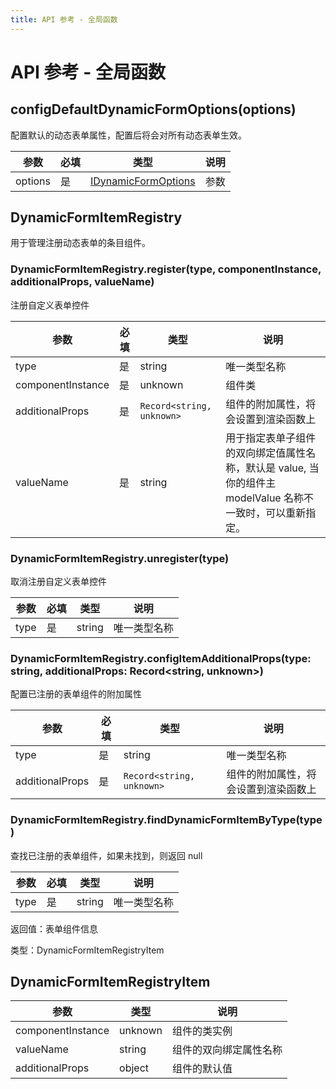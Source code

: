 ```yaml
---
title: API 参考 - 全局函数
---
```


# API 参考 - 全局函数

## configDefaultDynamicFormOptions(options)

配置默认的动态表单属性，配置后将会对所有动态表单生效。

|参数|必填|类型|说明|
|--|--|--|--|
|options|是|[IDynamicFormOptions](./DynamicFormOptions.md)|参数|

## DynamicFormItemRegistry

用于管理注册动态表单的条目组件。

### DynamicFormItemRegistry.register(type, componentInstance, additionalProps, valueName)

注册自定义表单控件

|参数|必填|类型|说明|
|--|--|--|--|
|type|是|string|唯一类型名称|
|componentInstance|是|unknown|组件类|
|additionalProps|是|`Record<string, unknown>`|组件的附加属性，将会设置到渲染函数上|
|valueName|是|string|用于指定表单子组件的双向绑定值属性名称，默认是 value, 当你的组件主 modelValue 名称不一致时，可以重新指定。|

### DynamicFormItemRegistry.unregister(type)

取消注册自定义表单控件

|参数|必填|类型|说明|
|--|--|--|--|
|type|是|string|唯一类型名称|

### DynamicFormItemRegistry.configItemAdditionalProps(type: string, additionalProps: Record<string, unknown>)

配置已注册的表单组件的附加属性

|参数|必填|类型|说明|
|--|--|--|--|
|type|是|string|唯一类型名称|
|additionalProps|是|`Record<string, unknown>`|组件的附加属性，将会设置到渲染函数上|

### DynamicFormItemRegistry.findDynamicFormItemByType(type)

查找已注册的表单组件，如果未找到，则返回 null

|参数|必填|类型|说明|
|--|--|--|--|
|type|是|string|唯一类型名称|

返回值：表单组件信息

类型：DynamicFormItemRegistryItem

## DynamicFormItemRegistryItem

|参数|类型|说明|
|--|--|--|
|componentInstance|unknown|组件的类实例|
|valueName|string|组件的双向绑定属性名称|
|additionalProps|object|组件的默认值|
